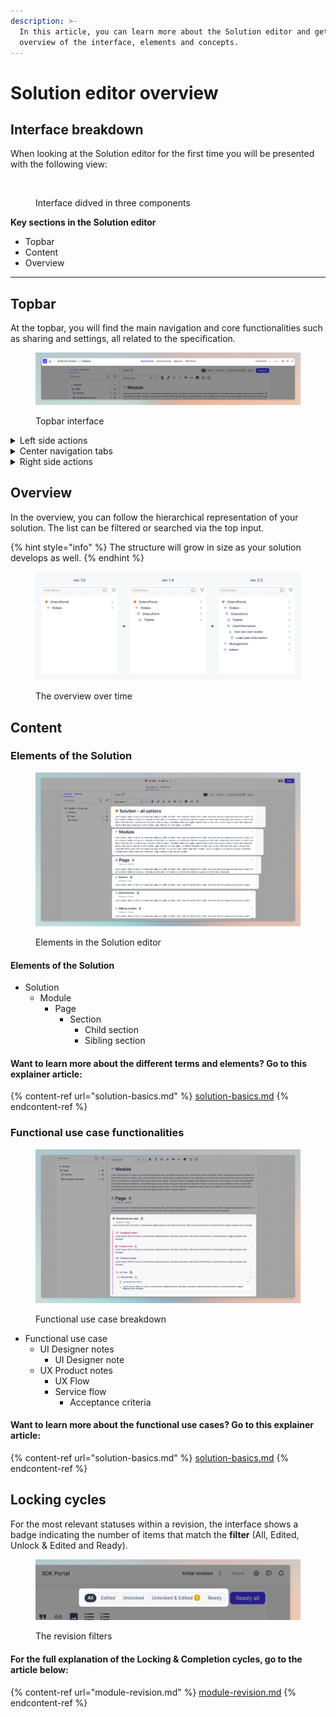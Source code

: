 ```yaml
---
description: >-
  In this article, you can learn more about the Solution editor and get an
  overview of the interface, elements and concepts.
---
```


# Solution editor overview

## Interface breakdown <a href="#interface-breakdown" id="interface-breakdown"></a>

When looking at the Solution editor for the first time you will be presented with the following view:

<figure><img src="https://files.gitbook.com/v0/b/gitbook-x-prod.appspot.com/o/spaces%2FZNqiFlL6QOYMUS6YIHRx%2Fuploads%2FZu2gdjyyE1GZFLz5qvhb%2Fapp.uniscale.com_8c68f0da-8a3c-45bb-abba-2b6d36aa6b3c_user_solution_fb344616-794e-4bd7-b81a-fb1e3361701f_design.png?alt=media&#x26;token=6948a485-7c9f-4988-8dd5-d78d50cd0db7" alt=""><figcaption><p>Interface didved in three components </p></figcaption></figure>

**Key sections in the Solution editor**

* Topbar
* Content
* Overview

***

## Topbar

At the topbar, you will find the main navigation and core functionalities such as sharing and settings, all related to the specification.&#x20;

<figure><img src="../../.gitbook/assets/image (18).png" alt=""><figcaption><p>Topbar interface</p></figcaption></figure>

<details>

<summary>Left side actions</summary>

*   Topbar:&#x20;

    * Workspace dropdown trigger
    * Home button leading to the main dashboard
    * Solution dropdown trigger

    <figure><img src="../../.gitbook/assets/image (19).png" alt=""><figcaption></figcaption></figure>



</details>

<details>

<summary>Center navigation tabs </summary>

* Specification&#x20;
* Service linking&#x20;
* Approval&#x20;
* SDK Portal&#x20;
*

    <figure><img src="../../.gitbook/assets/image (81).png" alt=""><figcaption></figcaption></figure>

</details>

<details>

<summary>Right side actions</summary>

* Revision overview (first one will be 'Initial revision')
* Share (will be available after first revision)
* Workspace settings&#x20;
* Comments&#x20;
* Notifications&#x20;
*

    <figure><img src="../../.gitbook/assets/image (82).png" alt=""><figcaption></figcaption></figure>

</details>

## Overview&#x20;

In the overview, you can follow the hierarchical representation of your solution. The list can be filtered or searched via the top input.

{% hint style="info" %}
The structure will grow in size as your solution develops as well.
{% endhint %}

<figure><img src="../../.gitbook/assets/image (25).png" alt=""><figcaption><p>The overview over time </p></figcaption></figure>

## Content&#x20;

### Elements of the Solution&#x20;

<figure><img src="../../.gitbook/assets/image (26).png" alt=""><figcaption><p>Elements in the Solution editor</p></figcaption></figure>

#### Elements of the Solution&#x20;

* Solution&#x20;
  * Module&#x20;
    * Page
      * Section&#x20;
        * Child section&#x20;
        * Sibling section&#x20;

#### Want to learn more about the different terms and elements? Go to this explainer article:&#x20;

{% content-ref url="solution-basics.md" %}
[solution-basics.md](solution-basics.md)
{% endcontent-ref %}

### Functional use case functionalities&#x20;

<figure><img src="../../.gitbook/assets/image (27).png" alt=""><figcaption><p>Functional use case breakdown</p></figcaption></figure>

* Functional use case
  * UI Designer notes
    * UI Designer note&#x20;
  * UX Product notes&#x20;
    * UX Flow&#x20;
    * Service flow
      * Acceptance criteria&#x20;

#### Want to learn more about the functional use cases? Go to this explainer article:&#x20;

{% content-ref url="solution-basics.md" %}
[solution-basics.md](solution-basics.md)
{% endcontent-ref %}

## Locking cycles  &#x20;

For the most relevant statuses within a revision, the interface shows a badge indicating the number of items that match the **filter** (All, Edited, Unlock & Edited and Ready).&#x20;

<figure><img src="../../.gitbook/assets/image (28).png" alt=""><figcaption><p>The revision filters </p></figcaption></figure>

#### For the full explanation of the Locking & Completion cycles, go to the article below:

{% content-ref url="module-revision.md" %}
[module-revision.md](module-revision.md)
{% endcontent-ref %}

